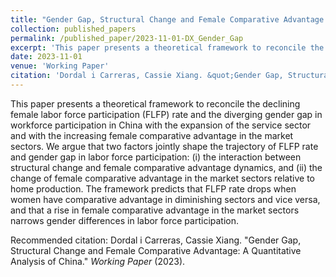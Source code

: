 ```yaml
---
title: "Gender Gap, Structural Change and Female Comparative Advantage: A Quantitative Analysis of China"
collection: published_papers
permalink: /published_paper/2023-11-01-DX_Gender_Gap
excerpt: 'This paper presents a theoretical framework to reconcile the declining female labor force participation (FLFP) rate and the diverging gender gap in workforce participation in China with the expansion of the service sector and with the increasing female comparative advantage in the market sectors. We argue that two factors jointly shape the trajectory of FLFP rate and gender gap in labor force participation: (i) the interaction between structural change and female comparative advantage dynamics, and (ii) the change of female comparative advantage in the market sectors relative to home production. The framework predicts that FLFP rate drops when women have comparative advantage in diminishing sectors and vice versa, and that a rise in female comparative advantage in the market sectors narrows gender differences in labor force participation.'
date: 2023-11-01
venue: 'Working Paper'
citation: 'Dordal i Carreras, Cassie Xiang. &quot;Gender Gap, Structural Change and Female Comparative Advantage: A Quantitative Analysis of China.&quot;  <i>Working Paper</i> (2023).'
---
```

This paper presents a theoretical framework to reconcile the declining female labor force participation (FLFP) rate and the diverging gender gap in workforce participation in China with the expansion of the service sector and with the increasing female comparative advantage in the market sectors. We argue that two factors jointly shape the trajectory of FLFP rate and gender gap in labor force participation: (i) the interaction between structural change and female comparative advantage dynamics, and (ii) the change of female comparative advantage in the market sectors relative to home production. The framework predicts that FLFP rate drops when women have comparative advantage in diminishing sectors and vice versa, and that a rise in female comparative advantage in the market sectors narrows gender differences in labor force participation.

Recommended citation: Dordal i Carreras, Cassie Xiang. "Gender Gap, Structural Change and Female Comparative Advantage: A Quantitative Analysis of China."  <i>Working Paper</i> (2023).